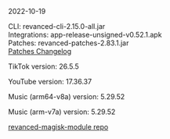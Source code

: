 2022-10-19
  
CLI: revanced-cli-2.15.0-all.jar  
Integrations: app-release-unsigned-v0.52.1.apk  
Patches: revanced-patches-2.83.1.jar  
[Patches Changelog](https://github.com/revanced/revanced-patches/releases/tag/v2.83.1)  

TikTok version: 26.5.5  

YouTube version: 17.36.37  

Music (arm64-v8a) version: 5.29.52  

Music (arm-v7a) version: 5.29.52  

[revanced-magisk-module repo](https://github.com/j-hc/revanced-magisk-module)
